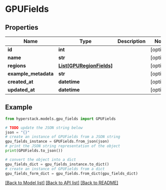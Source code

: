 # GPUFields


## Properties

Name | Type | Description | Notes
------------ | ------------- | ------------- | -------------
**id** | **int** |  | [optional] 
**name** | **str** |  | [optional] 
**regions** | [**List[GPURegionFields]**](GPURegionFields.md) |  | [optional] 
**example_metadata** | **str** |  | [optional] 
**created_at** | **datetime** |  | [optional] 
**updated_at** | **datetime** |  | [optional] 

## Example

```python
from hyperstack.models.gpu_fields import GPUFields

# TODO update the JSON string below
json = "{}"
# create an instance of GPUFields from a JSON string
gpu_fields_instance = GPUFields.from_json(json)
# print the JSON string representation of the object
print(GPUFields.to_json())

# convert the object into a dict
gpu_fields_dict = gpu_fields_instance.to_dict()
# create an instance of GPUFields from a dict
gpu_fields_form_dict = gpu_fields.from_dict(gpu_fields_dict)
```
[[Back to Model list]](../README.md#documentation-for-models) [[Back to API list]](../README.md#documentation-for-api-endpoints) [[Back to README]](../README.md)


